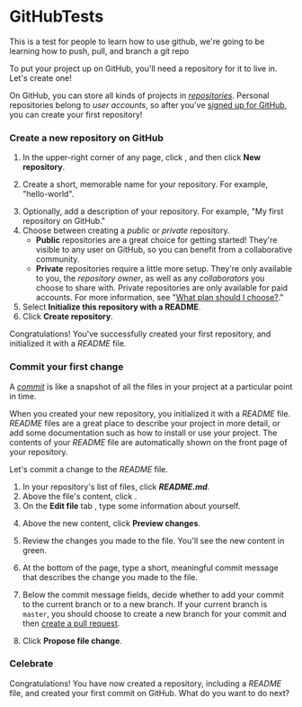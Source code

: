 # GitHubTests
This is a test for people to learn how to use github, we're going to be learning how to push, pull, and branch a git repo


<p>To put your project up on GitHub, you'll need a repository for it to live in. Let's create one!</p>

</div>

<p>On GitHub, you can store all kinds of projects in <em><a href="/articles/github-glossary#repository">repositories</a></em>. Personal repositories belong to <em>user accounts</em>, so after you've <a href="/articles/signing-up-for-a-new-github-account">signed up for GitHub</a>, you can create your first repository!</p>

<h3>
<a name="create-a-new-repository-on-github" class="anchor" href="#create-a-new-repository-on-github"><span class="octicon octicon-link"></span></a>Create a new repository on GitHub</h3>

<ol>
<li><p>In the upper-right corner of any page, click <span class="octicon octicon-plus" aria-label="Plus symbol " title="Plus symbol "></span>, and then click <strong>New repository</strong>.</p></li>
<li><p>Create a short, memorable name for your repository. For example, "hello-world".</p></li>
<li>Optionally, add a description of your repository. For example, "My first repository on GitHub."
</li>
<li>Choose between creating a <em>public</em> or <em>private</em> repository.

<ul>
<li>
<strong>Public</strong> repositories are a great choice for getting started! They're visible to any user on GitHub, so you can benefit from a collaborative community.</li>
<li>
<strong>Private</strong> repositories require a little more setup. They're only available to you, the <em>repository owner</em>, as well as any <em>collaborators</em> you choose to share with. Private repositories are only available for paid accounts. For more information, see "<a href="/articles/what-plan-should-i-choose">What plan should I choose?</a>."
</li>
</ul>
</li>
<li>Select <strong>Initialize this repository with a README</strong>.
</li>
<li>Click <strong>Create repository</strong>.
</li>
</ol>

<p>Congratulations! You've successfully created your first repository, and initialized it with a <em>README</em> file.</p>

<h3>
<a name="commit-your-first-change" class="anchor" href="#commit-your-first-change"><span class="octicon octicon-link"></span></a>Commit your first change</h3>

<p>A <em><a href="/articles/github-glossary#commit">commit</a></em> is like a snapshot of all the files in your project at a particular point in time.</p>

<p>When you created your new repository, you initialized it with a <em>README</em> file. <em>README</em> files are a great place to describe your project in more detail, or add some documentation such as how to install or use your project. The contents of your <em>README</em> file are automatically shown on the front page of your repository.</p>

<p>Let's commit a change to the <em>README</em> file.</p>

<ol>
<li>In your repository's list of files, click <strong><em>README.md</em></strong>.
</li>
<li>Above the file's content, click <span class="octicon octicon-pencil" aria-label="The edit icon " title="The edit icon "></span>.</li>
<li>On the <strong>Edit file</strong> tab
, type some information about yourself.
</li>
<li><p>Above the new content, click <strong>Preview changes</strong>.</p></li>
<li><p>Review the changes you made to the file. You'll see the new content in green.</p></li>
<li><p>At the bottom of the page, type a short, meaningful commit message that describes the change you made to the file.</p></li>
<li><p>Below the commit message fields, decide whether to add your commit to the current branch or to a new branch. If your current branch is <code>master</code>, you should choose to create a new branch for your commit and then <a href="/articles/creating-a-pull-request">create a pull request</a>.</p></li>
<li><p>Click <strong>Propose file change</strong>.</p></li>
</ol>

<h3>
<a name="celebrate" class="anchor" href="#celebrate"><span class="octicon octicon-link"></span></a>Celebrate</h3>

<p>Congratulations! You have now created a repository, including a <em>README</em> file, and created your first commit on GitHub. What do you want to do next?</p>
